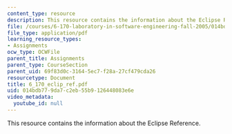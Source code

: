 ```yaml
---
content_type: resource
description: This resource contains the information about the Eclipse Reference.
file: /courses/6-170-laboratory-in-software-engineering-fall-2005/014bdb779da7c2eb55b9126448083e6e_6_170_eclip_ref.pdf
file_type: application/pdf
learning_resource_types:
- Assignments
ocw_type: OCWFile
parent_title: Assignments
parent_type: CourseSection
parent_uid: 69f83d0c-3164-5ec7-f28a-27cf479cda26
resourcetype: Document
title: 6_170_eclip_ref.pdf
uid: 014bdb77-9da7-c2eb-55b9-126448083e6e
video_metadata:
  youtube_id: null
---
```

This resource contains the information about the Eclipse Reference.

